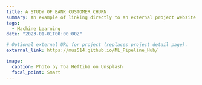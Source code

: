 ```yaml
---
title: A STUDY OF BANK CUSTOMER CHURN
summary: An example of linking directly to an external project website using `external_link`.
tags:
  - Machine Learning
date: "2023-01-01T00:00:00Z"

# Optional external URL for project (replaces project detail page).
external_link: https://mus514.github.io/ML_Pipeline_Hub/

image:
  caption: Photo by Toa Heftiba on Unsplash
  focal_point: Smart
---
```

